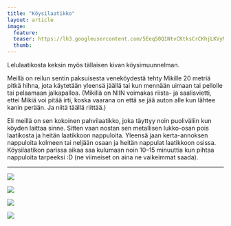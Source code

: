 ```yaml
---
title: "Köysilaatikko"
layout: article
image:
  feature:
  teaser: https://lh3.googleusercontent.com/5Eeq50Q1NtvCKtksCrCKhjLKVyMdprCBQrbnaIMo4Zg=w245
  thumb:
---
```


Lelulaatikosta keksin myös tällaisen kivan köysimuunnelman.

Meillä on reilun sentin paksuisesta veneköydestä tehty Mikille 20 metriä pitkä hihna, jota käytetään yleensä jäällä tai kun mennään uimaan tai pellolle tai pelaamaan jalkapalloa. (Mikillä on NIIN voimakas riista- ja saalisvietti, ettei Mikiä voi pitää irti, koska vaarana on että se jää auton alle kun lähtee kanin perään. Ja niitä täällä riittää.)

Eli meillä on sen kokoinen pahvilaatikko, joka täyttyy noin puoliväliin kun köyden laittaa sinne. Sitten vaan nostan sen metallisen lukko-osan pois laatikosta ja heitän laatikkoon nappuloita. Yleensä jaan kerta-annoksen nappuloita kolmeen tai neljään osaan ja heitän nappulat laatikkoon osissa. Köysilaatikon parissa aikaa saa kulumaan noin 10–15 minuuttia kun pihtaa nappuloita tarpeeksi :D (ne viimeiset on aina ne vaikeimmat saada).

---

![](https://lh3.googleusercontent.com/yCArB6roQ68dNPvo19fCThgEnb5nLwwmzblY1K6jmfw=w800)

![](https://lh3.googleusercontent.com/GsFjWLV5p4Iu2UYFK7FFPaCGgxugMA6jSoS_3o4S3bw=w800)

![](https://lh3.googleusercontent.com/9iREG1lw6tUAWvtZMfNPEGMu94it41t68BSyohPJBxM=w800)

![](https://lh3.googleusercontent.com/YswVQDHTxbO6j50fhvStUI0Fb13ICsGV8ug4XbfBZg=w800)
